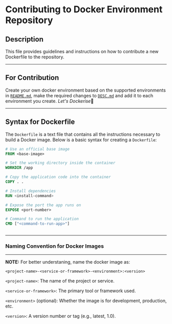 # Contributing to Docker Environment Repository

## Description

This file provides guidelines and instructions on how to contribute a new Dockerfile to the repository.

---

## For Contribution

Create your own docker environment based on the supported environments in [`README.md`](/Docker-Environment-Repository/README.md), make the required changes to [`DESC.md`](/Docker-Environment-Repository/DESC.md) and add it to each environment you create. *Let's Dockerise*🐳

---

## Syntax for Dockerfile

The `Dockerfile` is a text file that contains all the instructions necessary to build a Docker image. Below is a basic syntax for creating a `Dockerfile`:

```Dockerfile
# Use an official base image
FROM <base-image>

# Set the working directory inside the container
WORKDIR /app

# Copy the application code into the container
COPY . .

# Install dependencies
RUN <install-command>

# Expose the port the app runs on
EXPOSE <port-number>

# Command to run the application
CMD ["<command-to-run-app>"]



```

---

### Naming Convention for Docker Images

---

**NOTE:** For better understaning, name the docker image as:

`<project-name>-<service-or-framework>-<environment>:<version>`

`<project-name>`: The name of the project or service.

`<service-or-framework>`: The primary tool or framework used.

`<environment>` (optional): Whether the image is for development, production, etc.

`<version>`: A version number or tag (e.g., latest, 1.0).
